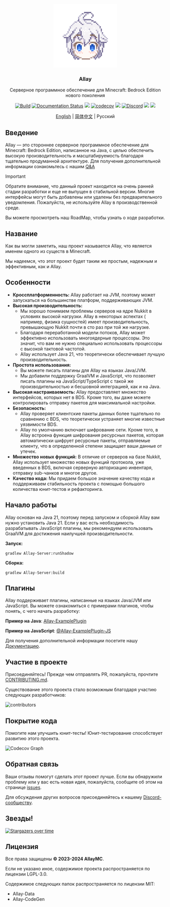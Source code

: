 <!-- PROJECT LOGO -->
<br/>
<div align="center">

<a href="https://github.com/AllayMC/Allay">
    <img src="docs/assets/logo/allay-chan-640x.png" alt="Logo" width="200" height="200">
</a>
<h3 align="center">Allay</h3>

Серверное программное обеспечение для Minecraft: Bedrock Edition нового поколения

<a href="https://github.com/AllayMC/Allay/actions"><img src="https://github.com/AllayMC/Allay/actions/workflows/gradle.yml/badge.svg" alt="Build"/></a>
<a href="https://docs.allaymc.org/zh"><img src="https://readthedocs.org/projects/allaymc/badge/?version=latest" alt="Documentation Status"></a>
[![](https://jitpack.io/v/AllayMC/Allay.svg)](https://jitpack.io/#AllayMC/Allay)
[![codecov](https://codecov.io/gh/AllayMC/Allay/graph/badge.svg?token=EI8EDEKI51)](https://codecov.io/gh/AllayMC/Allay)
<a href="https://app.codacy.com/gh/AllayMC/Allay/dashboard"><img src="https://app.codacy.com/project/badge/Grade/30e264923da2425a8b777a84b4028334"></a>
<a href="https://discord.gg/ngkkE4hPTU"><img src="https://img.shields.io/discord/1147136608290750526?label=discord&color=7289DA&logo=discord" alt="Discord" /></a>
<a href="https://feedback.minecraft.net/hc/en-us/sections/360001186971-Release-Changelogs"><img src="https://img.shields.io/badge/minecraft-v1.21.20%20(Bedrock)-green" /></a>
<img src="https://img.shields.io/badge/protocol-712-blue">

[English](README.md) | [简体中文](README.zh.md) | Русский
</div>

## Введение

[//]: # (Allay - самое миленькое программное обеспечение в мире!)

Allay — это стороннее серверное программное обеспечение для Minecraft: Bedrock Edition, написанное на Java, с целью
обеспечить высокую производительность и масштабируемость благодаря тщательно продуманной архитектуре. Для получения
дополнительной информации ознакомьтесь с нашим [Q&A](docs/Q&A.zh.md)

> [!IMPORTANT]
> Обратите внимание, что данный проект находится на очень ранней стадии разработки и еще не выпущен в стабильной версии.
> Многие интерфейсы могут быть добавлены или удалены без предварительного уведомления. Пожалуйста, не используйте Allay
> в производственной среде.
>
> Вы можете просмотреть наш RoadMap, чтобы узнать о ходе разработки.

## Название

Как вы могли заметить, наш проект называется Allay, что является именем одного из существ в Minecraft.

Мы надеемся, что этот проект будет таким же простым, надежным и эффективным, как и Allay.

## Особенности

- **Кроссплатформенность:** Allay работает на JVM, поэтому может запускаться на большинстве платформ, поддерживающих
  JVM.
- **Высокая производительность:**
    - Мы хорошо понимаем проблемы серверов на ядре Nukkit в условиях высокой нагрузки. Allay в некоторых аспектах (
      например, физика сущностей) имеет производительность, превышающую Nukkit почти в сто раз при той же нагрузке.
    - Благодаря переработанной модели потоков, Allay может эффективно использовать многоядерные процессоры. Это значит,
      что вам не нужно специально использовать процессоры с высокой тактовой частотой.
    - Allay использует Java 21, что теоретически обеспечивает лучшую производительность.
- **Простота использования:**
    - Вы можете писать плагины для Allay на языках Java/JVM.
    - Мы добавили поддержку GraalVM и JavaScript, что позволяет писать плагины на JavaScript/TypeScript с такой же
      производительностью и бесшовной интеграцией, как и на Java.
- **Высокая настраиваемость:** Allay предоставляет множество интерфейсов, которых нет в BDS. Кроме того, вы даже можете
  контролировать отправку пакетов для максимальной настройки.
- **Безопасность:**
    - Allay проверяет клиентские пакеты данных более тщательно по сравнению с BDS, что теоретически устраняет многие
      известные уязвимости BDS.
    - Allay по умолчанию включает шифрование сети. Кроме того, в Allay встроена функция шифрования ресурсных пакетов,
      которая автоматически шифрует ресурсные пакеты, отправляемые клиенту, что в определенной степени защищает ваши
      данные от утечек.
- **Множество новых функций:** В отличие от серверов на базе Nukkit, Allay использует множество новых функций протокола,
  уже введенных в BDS, включая серверную авторизацию инвентаря, отправку sub-чанков и многое другое.
- **Качество кода:** Мы придаем большое значение качеству кода и поддерживаем стабильность проекта с помощью большого
  количества юнит-тестов и рефакторинга.

## Начало работы

Allay основан на Java 21, поэтому перед запуском и сборкой Allay вам нужно установить Java 21.
Если у вас есть необходимость разрабатывать JavaScript плагины, мы рекомендуем использовать GraalVM для достижения
наилучшей производительности.

**Запуск:**

```shell
gradlew Allay-Server:runShadow
```

**Сборка:**

```shell
gradlew Allay-Server:build
```

## Плагины

Allay поддерживает плагины, написанные на языках Java/JVM или JavaScript. Вы можете ознакомиться с примерами плагинов,
чтобы понять, с чего начать разработку:

**Пример на Java**: [Allay-ExamplePlugin](Allay-ExamplePlugin)

**Пример на JavaScript**: [@Allay-ExamplePlugin-JS](@Allay-ExamplePlugin-JS)

Для получения дополнительной информации посетите нашу [Документацию](https://docs.allaymc.org/zh/).

## Участие в проекте

Присоединяйтесь! Прежде чем отправлять PR, пожалуйста, прочтите [CONTRIBUTING.md](CONTRIBUTING.md).

Существование этого проекта стало возможным благодаря участию следующих разработчиков:

![contributors](https://contrib.rocks/image?repo=AllayMC/Allay)

## Покрытие кода

Помогите нам улучшить юнит-тесты! Юнит-тестирование способствует развитию этого проекта.

![Codecov Graph](https://codecov.io/gh/AllayMC/Allay/graphs/sunburst.svg?token=EI8EDEKI51)

## Обратная связь

Ваши отзывы помогут сделать этот проект лучше. Если вы обнаружили проблему или у вас есть новая идея, пожалуйста,
сообщите об этом на странице [issues](https://github.com/AllayMC/Allay/issues).

Для обсуждения других вопросов присоединяйтесь к нашему [Discord-сообществу](https://discord.gg/ngkkE4hPTU).

## Звезды!

[![Stargazers over time](https://starchart.cc/AllayMC/Allay.svg)](https://starchart.cc/AllayMC/Allay)

## Лицензия

Все права защищены **© 2023-2024 AllayMC**.

Если не указано иное, содержимое проекта распространяется по лицензии LGPL-3.0.

Содержимое следующих папок распространяется по лицензии MIT:

- Allay-Data
- Allay-CodeGen
